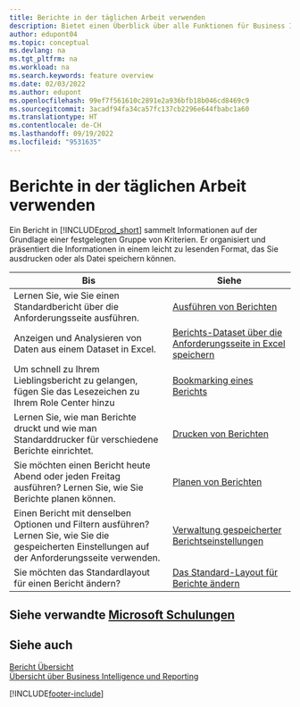 ```yaml
---
title: Berichte in der täglichen Arbeit verwenden
description: Bietet einen Überblick über alle Funktionen für Business Intelligence und Reporting, die in Business Central unterstützt werden.
author: edupont04
ms.topic: conceptual
ms.devlang: na
ms.tgt_pltfrm: na
ms.workload: na
ms.search.keywords: feature overview
ms.date: 02/03/2022
ms.author: edupont
ms.openlocfilehash: 99ef7f561610c2891e2a936bfb18b046cd8469c9
ms.sourcegitcommit: 3acadf94fa34ca57fc137cb2296e644fbabc1a60
ms.translationtype: HT
ms.contentlocale: de-CH
ms.lasthandoff: 09/19/2022
ms.locfileid: "9531635"
---
```

# <a name="use-reports-in-daily-work"></a>Berichte in der täglichen Arbeit verwenden

Ein Bericht in [!INCLUDE[prod_short](includes/prod_short.md)] sammelt Informationen auf der Grundlage einer festgelegten Gruppe von Kriterien. Er organisiert und präsentiert die Informationen in einem leicht zu lesenden Format, das Sie ausdrucken oder als Datei speichern können.  

| Bis | Siehe |
| --- | --- |
| Lernen Sie, wie Sie einen Standardbericht über die Anforderungsseite ausführen. | [Ausführen von Berichten](ui-work-report.md) |
| Anzeigen und Analysieren von Daten aus einem Dataset in Excel. | [Berichts-Dataset über die Anforderungsseite in Excel speichern](/dynamics365-release-plan/2021wave1/smb/dynamics365-business-central/save-report-dataset-excel-request-page) |
| Um schnell zu Ihrem Lieblingsbericht zu gelangen, fügen Sie das Lesezeichen zu Ihrem Role Center hinzu | [Bookmarking eines Berichts](ui-bookmarks.md) |
| Lernen Sie, wie man Berichte druckt und wie man Standarddrucker für verschiedene Berichte einrichtet. | [Drucken von Berichten](ui-specify-printer-selection-reports.md#default) |
| Sie möchten einen Bericht heute Abend oder jeden Freitag ausführen? Lernen Sie, wie Sie Berichte planen können. | [Planen von Berichten](ui-work-report.md#ScheduleReport) |
| Einen Bericht mit denselben Optionen und Filtern ausführen? Lernen Sie, wie Sie die gespeicherten Einstellungen auf der Anforderungsseite verwenden. | [Verwaltung gespeicherter Berichtseinstellungen](reports-saving-reusing-settings.md)|
| Sie möchten das Standardlayout für einen Bericht ändern? | [Das Standard-Layout für Berichte ändern](ui-how-change-layout-currently-used-report.md) |

## <a name="see-related-microsoft-training"></a>Siehe verwandte [Microsoft Schulungen](/training/paths/setup-reporting-dynamics-365-business-central/)

## <a name="see-also"></a>Siehe auch 

[Bericht Übersicht](reports-available-reports.md)  
[Übersicht über Business Intelligence und Reporting](ui-work-report.md)


[!INCLUDE[footer-include](includes/footer-banner.md)]
